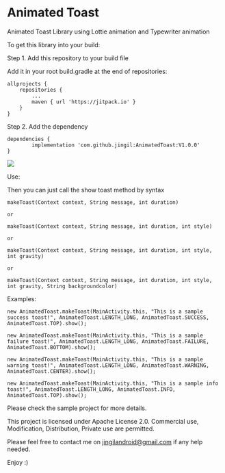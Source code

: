 # Animated Toast
Animated Toast Library using Lottie animation and Typewriter animation


To get this library into your build:

Step 1. Add this repository to your build file

Add it in your root build.gradle at the end of repositories:

	allprojects {
		repositories {
			...
			maven { url 'https://jitpack.io' }
		}
	}
  
  
Step 2. Add the dependency

	dependencies {
	        implementation 'com.github.jingil:AnimatedToast:V1.0.0'
	}



[![](https://jitpack.io/v/jingil/AnimatedToast.svg)](https://jitpack.io/#jingil/AnimatedToast)


Use:
	
Then you can just call the show toast method by syntax

 	makeToast(Context context, String message, int duration) 
 
 	or
 
 	makeToast(Context context, String message, int duration, int style)
 
 	or
  
 	makeToast(Context context, String message, int duration, int style, int gravity)
  
  	or
  
 	makeToast(Context context, String message, int duration, int style, int gravity, String backgroundcolor)
 
		
Examples:
	
	new AnimatedToast.makeToast(MainActivity.this, "This is a sample success toast!", AnimatedToast.LENGTH_LONG, AnimatedToast.SUCCESS, AnimatedToast.TOP).show();
	 
	new AnimatedToast.makeToast(MainActivity.this, "This is a sample failure toast!", AnimatedToast.LENGTH_LONG, AnimatedToast.FAILURE, AnimatedToast.BOTTOM).show();
         
	new AnimatedToast.makeToast(MainActivity.this, "This is a sample warning toast!", AnimatedToast.LENGTH_LONG, AnimatedToast.WARNING, AnimatedToast.CENTER).show();
                
	new AnimatedToast.makeToast(MainActivity.this, "This is a sample info toast!", AnimatedToast.LENGTH_LONG, AnimatedToast.INFO, AnimatedToast.TOP).show();


Please check the sample project for more details.

This project is licensed under Apache License 2.0. 
Commercial use, Modification, Distribution, Private use are permitted.

Please feel free to contact me on jingilandroid@gmail.com if any help needed. 

Enjoy :)



